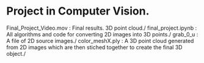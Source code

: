 # Project in Computer Vision.

Final_Project_Video.mov  : Final results. 3D point cloud./
final_project.ipynb      : All algorithms and code for converting 2D images into 3D points./
grab_0_u                 : A file of 2D source images./
color_meshX.ply          : A 3D point cloud generated from 2D images which are then stiched together to create the final 3D object./


